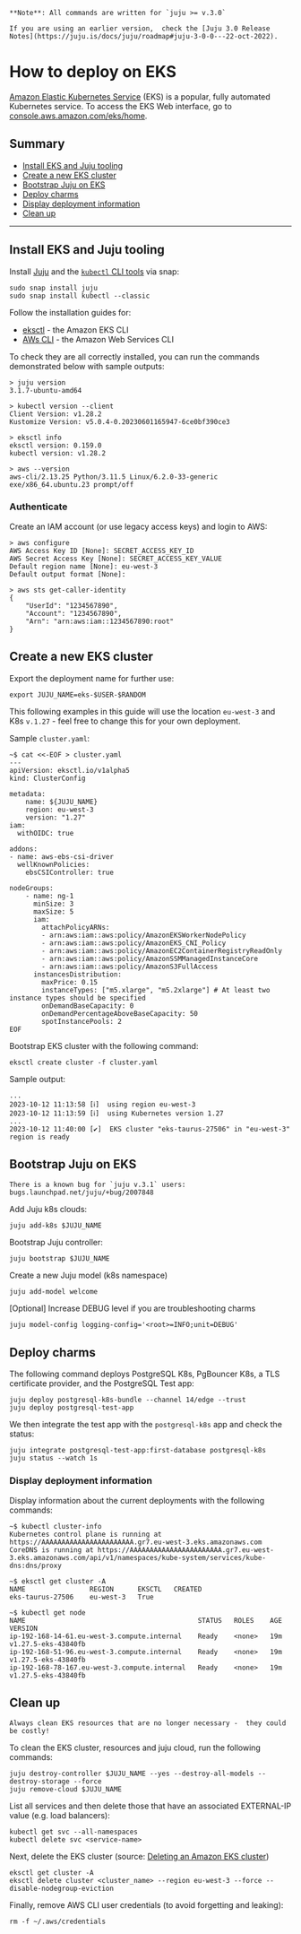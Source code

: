 


```{note}
**Note**: All commands are written for `juju >= v.3.0`

If you are using an earlier version,  check the [Juju 3.0 Release Notes](https://juju.is/docs/juju/roadmap#juju-3-0-0---22-oct-2022).
```

# How to deploy on EKS

[Amazon Elastic Kubernetes Service](https://aws.amazon.com/eks/) (EKS) is a popular, fully automated Kubernetes service. To access the EKS Web interface, go to [console.aws.amazon.com/eks/home](https://console.aws.amazon.com/eks/home).

## Summary
* [Install EKS and Juju tooling](#install-eks-juju)
* [Create a new EKS cluster](#create-eks-cluster)
* [Bootstrap Juju on EKS](#boostrap-juju)
* [Deploy charms](#deploy-charms)
* [Display deployment information](#display-information)
* [Clean up](#clean-up)

---

## Install EKS and Juju tooling

Install [Juju](https://juju.is/docs/juju/install-juju) and the [`kubectl` CLI tools](https://kubernetes.io/docs/tasks/tools/) via snap:
```shell
sudo snap install juju
sudo snap install kubectl --classic
```
Follow the installation guides for:
* [eksctl](https://eksctl.io/installation/) - the Amazon EKS CLI
* [AWs CLI](https://docs.aws.amazon.com/cli/latest/userguide/getting-started-install.html) - the Amazon Web Services CLI

To check they are all correctly installed, you can run the commands demonstrated below with sample outputs:

```shell
> juju version
3.1.7-ubuntu-amd64

> kubectl version --client
Client Version: v1.28.2
Kustomize Version: v5.0.4-0.20230601165947-6ce0bf390ce3

> eksctl info
eksctl version: 0.159.0
kubectl version: v1.28.2

> aws --version
aws-cli/2.13.25 Python/3.11.5 Linux/6.2.0-33-generic exe/x86_64.ubuntu.23 prompt/off
```

### Authenticate
Create an IAM account (or use legacy access keys) and login to AWS:
```shell
> aws configure
AWS Access Key ID [None]: SECRET_ACCESS_KEY_ID
AWS Secret Access Key [None]: SECRET_ACCESS_KEY_VALUE
Default region name [None]: eu-west-3
Default output format [None]:

> aws sts get-caller-identity
{
    "UserId": "1234567890",
    "Account": "1234567890",
    "Arn": "arn:aws:iam::1234567890:root"
}
```

## Create a new EKS cluster

Export the deployment name for further use:
```shell
export JUJU_NAME=eks-$USER-$RANDOM
```

This following examples in this guide will use the location `eu-west-3` and K8s `v.1.27` - feel free to change this for your own deployment.

Sample `cluster.yaml`:

```shell
~$ cat <<-EOF > cluster.yaml
---
apiVersion: eksctl.io/v1alpha5
kind: ClusterConfig

metadata:
    name: ${JUJU_NAME}
    region: eu-west-3
    version: "1.27"
iam:
  withOIDC: true

addons:
- name: aws-ebs-csi-driver
  wellKnownPolicies:
    ebsCSIController: true

nodeGroups:
    - name: ng-1
      minSize: 3
      maxSize: 5
      iam:
        attachPolicyARNs:
        - arn:aws:iam::aws:policy/AmazonEKSWorkerNodePolicy
        - arn:aws:iam::aws:policy/AmazonEKS_CNI_Policy
        - arn:aws:iam::aws:policy/AmazonEC2ContainerRegistryReadOnly
        - arn:aws:iam::aws:policy/AmazonSSMManagedInstanceCore
        - arn:aws:iam::aws:policy/AmazonS3FullAccess
      instancesDistribution:
        maxPrice: 0.15
        instanceTypes: ["m5.xlarge", "m5.2xlarge"] # At least two instance types should be specified
        onDemandBaseCapacity: 0
        onDemandPercentageAboveBaseCapacity: 50
        spotInstancePools: 2
EOF
```
Bootstrap EKS cluster with the following command:
```shell
eksctl create cluster -f cluster.yaml
```
Sample output:
```shell
...
2023-10-12 11:13:58 [ℹ]  using region eu-west-3
2023-10-12 11:13:59 [ℹ]  using Kubernetes version 1.27
...
2023-10-12 11:40:00 [✔]  EKS cluster "eks-taurus-27506" in "eu-west-3" region is ready
```

## Bootstrap Juju on EKS

```{caution}
There is a known bug for `juju v.3.1` users: 
bugs.launchpad.net/juju/+bug/2007848
```

Add Juju k8s clouds:
```shell
juju add-k8s $JUJU_NAME
```
Bootstrap Juju controller:
```shell
juju bootstrap $JUJU_NAME
```
Create a new Juju model (k8s namespace)
```shell
juju add-model welcome
```
[Optional] Increase DEBUG level if you are troubleshooting charms 
```shell
juju model-config logging-config='<root>=INFO;unit=DEBUG'
```

## Deploy charms

The following command deploys PostgreSQL K8s, PgBouncer K8s, a TLS certificate provider, and the PostgreSQL Test app:

```shell
juju deploy postgresql-k8s-bundle --channel 14/edge --trust
juju deploy postgresql-test-app
```
We then integrate the test app with the `postgresql-k8s` app and check the status:
```shell
juju integrate postgresql-test-app:first-database postgresql-k8s
juju status --watch 1s
```
### Display deployment information

Display information about the current deployments with the following commands:
```shell
~$ kubectl cluster-info 
Kubernetes control plane is running at https://AAAAAAAAAAAAAAAAAAAAAAA.gr7.eu-west-3.eks.amazonaws.com
CoreDNS is running at https://AAAAAAAAAAAAAAAAAAAAAAA.gr7.eu-west-3.eks.amazonaws.com/api/v1/namespaces/kube-system/services/kube-dns:dns/proxy

~$ eksctl get cluster -A
NAME			    REGION		EKSCTL   CREATED
eks-taurus-27506	eu-west-3	True

~$ kubectl get node
NAME                                           STATUS   ROLES    AGE   VERSION
ip-192-168-14-61.eu-west-3.compute.internal    Ready    <none>   19m   v1.27.5-eks-43840fb
ip-192-168-51-96.eu-west-3.compute.internal    Ready    <none>   19m   v1.27.5-eks-43840fb
ip-192-168-78-167.eu-west-3.compute.internal   Ready    <none>   19m   v1.27.5-eks-43840fb
```

## Clean up

```{caution}
Always clean EKS resources that are no longer necessary -  they could be costly!
```

To clean the EKS cluster, resources and juju cloud, run the following commands:

```shell
juju destroy-controller $JUJU_NAME --yes --destroy-all-models --destroy-storage --force
juju remove-cloud $JUJU_NAME
```
List all services and then delete those that have an associated EXTERNAL-IP value (e.g. load balancers):
```shell
kubectl get svc --all-namespaces
kubectl delete svc <service-name> 
```
Next, delete the EKS cluster  (source: [Deleting an Amazon EKS cluster]((https://docs.aws.amazon.com/eks/latest/userguide/delete-cluster.html) )) 
```shell
eksctl get cluster -A
eksctl delete cluster <cluster_name> --region eu-west-3 --force --disable-nodegroup-eviction
```
Finally, remove AWS CLI user credentials (to avoid forgetting and leaking):
```shell
rm -f ~/.aws/credentials
```

